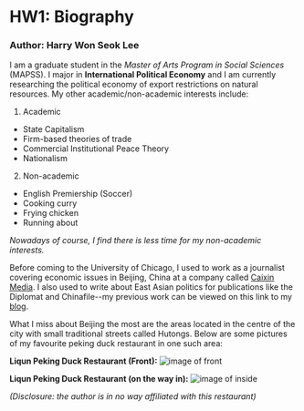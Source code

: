 # HW1: Biography
### Author: Harry Won Seok Lee

I am a graduate student in the *Master of Arts Program in Social Sciences* (MAPSS). I major in **International Political Economy** and I am currently researching the political economy of export restrictions on natural resources. My other academic/non-academic interests include:

1. Academic 
* State Capitalism 
* Firm-based theories of trade 
* Commercial Institutional Peace Theory 
* Nationalism 

2. Non-academic
* English Premiership (Soccer)
* Cooking curry
* Frying chicken
* Running about

*Nowadays of course, I find there is less time for my non-academic interests.*

Before coming to the University of Chicago, I used to work as a journalist covering economic issues in Beijing, China at a company called [Caixin Media](https://www.caixinglobal.com/).  I also used to write about East Asian politics for publications like the Diplomat and Chinafile--my previous work can be viewed on this link to my [blog](http://fromlibrarycourt.tumblr.com/).  

What I miss about Beijing the most are the areas located in the centre of the city with small traditional streets called Hutongs. Below are some pictures of my favourite peking duck restaurant in one such area:

**Liqun Peking Duck Restaurant (Front):**
![image of front](https://laviezine.com/wp-content/uploads/2015/10/Liqun-Roast-Duck-Restaurant-1024x768.jpg)


**Liqun Peking Duck Restaurant (on the way in):**
![image of inside](https://media-cdn.tripadvisor.com/media/photo-s/0f/ac/51/ed/beijing-liqun-roast-duck.jpg)

*(Disclosure: the author is in no way affiliated with this restaurant)*
